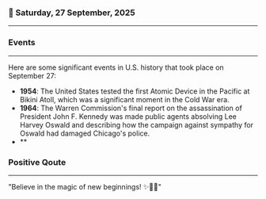 ### 📅 Saturday, 27 September, 2025
------
### Events
------
Here are some significant events in U.S. history that took place on September 27:

- **1954**: The United States tested the first Atomic Device in the Pacific at Bikini Atoll, which was a significant moment in the Cold War era.
- **1964**: The Warren Commission's final report on the assassination of President John F. Kennedy was made public agents absolving Lee Harvey Oswald and describing how the campaign against sympathy for Oswald had damaged Chicago's police.
- **
### Positive Qoute
------
"Believe in the magic of new beginnings! ✨🌈🌟"
